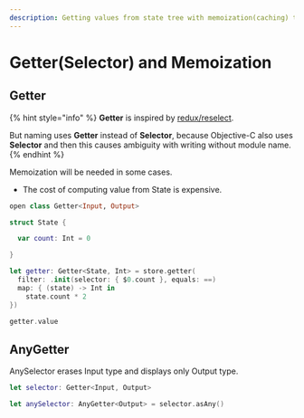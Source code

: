 ```yaml
---
description: Getting values from state tree with memoization(caching) to keep performance.
---
```


# Getter\(Selector\) and Memoization

## Getter

{% hint style="info" %}
**Getter** is inspired by [redux/reselect](https://github.com/reduxjs/reselect).

But naming uses **Getter** instead of **Selector**, because Objective-C also uses **Selector** and then this causes ambiguity with writing without module name.
{% endhint %}

Memoization will be needed in some cases.

* The cost of computing value from State is expensive.

```swift
open class Getter<Input, Output>
```

```swift
struct State {

  var count: Int = 0

}

let getter: Getter<State, Int> = store.getter(
  filter: .init(selector: { $0.count }, equals: ==)
  map: { (state) -> Int in
    state.count * 2
})

getter.value
```

## AnyGetter

AnySelector erases Input type and displays only Output type.

```swift
let selector: Getter<Input, Output>

let anySelector: AnyGetter<Output> = selector.asAny()
```


